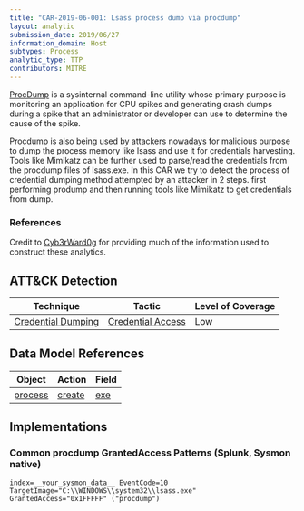 ```yaml
---
title: "CAR-2019-06-001: Lsass process dump via procdump"
layout: analytic
submission_date: 2019/06/27
information_domain: Host
subtypes: Process
analytic_type: TTP
contributors: MITRE
---
```


[ProcDump](https://docs.microsoft.com/en-us/sysinternals/downloads/procdump) is a sysinternal command-line utility whose primary purpose is monitoring an application for CPU spikes and generating crash dumps during a spike that an administrator or developer can use to determine the cause of the spike. 

Procdump is also being used by attackers nowadays for malicious purpose to dump the process memory like lsass and use it for credentials harvesting. Tools like Mimikatz can be further used to parse/read the credentials from the procdump files of lsass.exe. In this CAR we try to detect the process of credential dumping method attempted by an attacker in 2 steps. first performing prodump and then running tools like Mimikatz to get credentials from dump.

### References
Credit to [Cyb3rWard0g](https://cyberwardog.blogspot.com/2017/03/chronicles-of-threat-hunter-hunting-for_22.html) for providing much of the information used to construct these analytics.

## ATT&CK Detection

|Technique |Tactic |Level of Coverage |
|---|---|---|
|[Credential Dumping](https://attack.mitre.org/techniques/T1003/)|[Credential Access](https://attack.mitre.org/tactics/TA0006/)|Low|

## Data Model References

|Object|Action|Field|
|---|---|---|
|[process](/data_model/process) | [create](/data_model/process#create) | [exe](/data_model/process#exe) |


## Implementations

### Common procdump GrantedAccess Patterns (Splunk, Sysmon native)

```
index=__your_sysmon_data__ EventCode=10 
TargetImage="C:\\WINDOWS\\system32\\lsass.exe"
GrantedAccess="0x1FFFFF" ("procdump")
```
